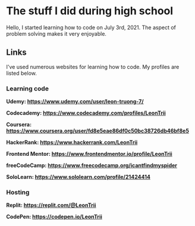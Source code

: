 # The stuff I did during high school

Hello, I started learning how to code on July 3rd, 2021. The aspect of problem solving makes it very enjoyable.

## Links

I've used numerous websites for learning how to code. My profiles are listed below.

### Learning code
**Udemy: https://www.udemy.com/user/leon-truong-7/**

**Codecademy: https://www.codecademy.com/profiles/LeonTrii**

**Coursera: https://www.coursera.org/user/fd8e5eae86df0c50bc38726db46bf8e5**

**HackerRank: https://www.hackerrank.com/LeonTrii**

**Frontend Mentor: https://www.frontendmentor.io/profile/LeonTrii**

**freeCodeCamp: https://www.freecodecamp.org/icantfindmyspider**

**SoloLearn: https://www.sololearn.com/profile/21424414**

### Hosting 

**Replit: https://replit.com/@LeonTrii**

**CodePen: https://codepen.io/LeonTrii**
